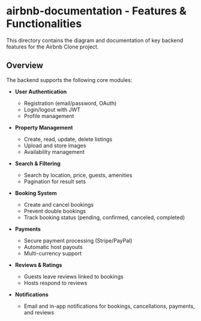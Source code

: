 # airbnb-documentation - Features & Functionalities

This directory contains the diagram and documentation of key backend features for the Airbnb Clone project.

## Overview

The backend supports the following core modules:

- **User Authentication**  
  - Registration (email/password, OAuth)  
  - Login/logout with JWT  
  - Profile management

- **Property Management**  
  - Create, read, update, delete listings  
  - Upload and store images  
  - Availability management

- **Search & Filtering**  
  - Search by location, price, guests, amenities  
  - Pagination for result sets

- **Booking System**  
  - Create and cancel bookings  
  - Prevent double bookings  
  - Track booking status (pending, confirmed, canceled, completed)

- **Payments**  
  - Secure payment processing (Stripe/PayPal)  
  - Automatic host payouts  
  - Multi-currency support

- **Reviews & Ratings**  
  - Guests leave reviews linked to bookings  
  - Hosts respond to reviews

- **Notifications**  
  - Email and in-app notifications for bookings, cancellations, payments, and reviews